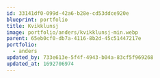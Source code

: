 ```yaml
---
id: 33141df0-099d-42a6-b28e-cd53ddce920e
blueprint: portfolio
title: Kvikklunsj
image: portfolio/anders/kvikklunsj-min.webp
parent: 65eb0cf0-db7a-4116-8b2d-45c51447217e
portfolio:
  - anders
updated_by: 733e613e-5f4f-4943-b04a-83cf5f969268
updated_at: 1692706974
---
```

